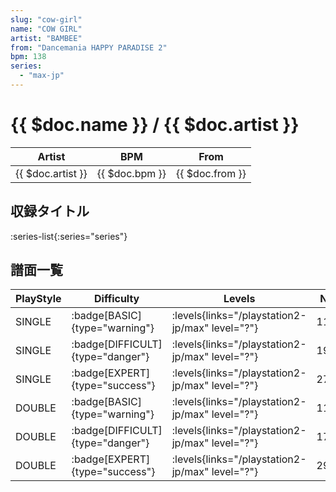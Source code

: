 ```yaml
---
slug: "cow-girl"
name: "COW GIRL"
artist: "BAMBEE"
from: "Dancemania HAPPY PARADISE 2"
bpm: 138
series:
  - "max-jp"
---
```


# {{ $doc.name }} / {{ $doc.artist }}

|Artist|BPM|From|
|------|---|----|
|{{ $doc.artist }}|{{ $doc.bpm }}|{{ $doc.from }}|

## 収録タイトル

:series-list{:series="series"}

## 譜面一覧

|PlayStyle|Difficulty|Levels|Notes|Movie|
|---------|----------|------|-----|-----|
|SINGLE| :badge[BASIC]{type="warning"}| :levels{links="/playstation2-jp/max" level="?"}|118/4||
|SINGLE| :badge[DIFFICULT]{type="danger"}| :levels{links="/playstation2-jp/max" level="?"}|196/42||
|SINGLE| :badge[EXPERT]{type="success"}| :levels{links="/playstation2-jp/max" level="?"}|279/21||
|DOUBLE| :badge[BASIC]{type="warning"}| :levels{links="/playstation2-jp/max" level="?"}|111/9||
|DOUBLE| :badge[DIFFICULT]{type="danger"}| :levels{links="/playstation2-jp/max" level="?"}|174/20||
|DOUBLE| :badge[EXPERT]{type="success"}| :levels{links="/playstation2-jp/max" level="?"}|295/16||
